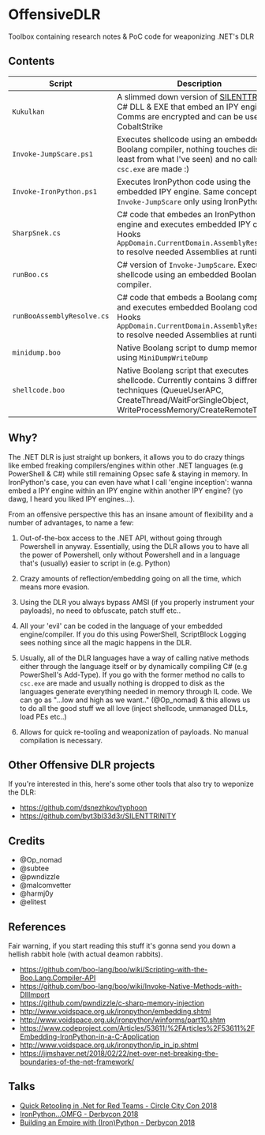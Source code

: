 # OffensiveDLR

Toolbox containing research notes & PoC code for weaponizing .NET's DLR

## Contents

| Script | Description|
| --- | --- |
| `Kukulkan` | A slimmed down version of [SILENTTRINITY](https://github.com/byt3bl33d3r/SILENTTRINITY), C# DLL & EXE that embed an IPY engine. Comms are encrypted and can be used with CobaltStrike |
| `Invoke-JumpScare.ps1` | Executes shellcode using an embedded Boolang compiler, nothing touches disk (at least from what I've seen) and no calls to `csc.exe` are made :) |
| `Invoke-IronPython.ps1`  | Executes IronPython code using the embedded IPY engine. Same concept as `Invoke-JumpScare` only using IronPython. |
| `SharpSnek.cs` | C# code that embedes an IronPython engine and executes embedded IPY code.  Hooks `AppDomain.CurrentDomain.AssemblyResolve` to resolve needed Assemblies at runtime. | 
| `runBoo.cs` | C# version of `Invoke-JumpScare`. Executes shellcode using an embedded Boolang compiler.|
| `runBooAssemblyResolve.cs` | C# code that embeds a Boolang compiler and executes embedded Boolang code. Hooks `AppDomain.CurrentDomain.AssemblyResolve` to resolve needed Assemblies at runtime.|
| `minidump.boo` | Native Boolang script to dump memory using `MiniDumpWriteDump` |
| `shellcode.boo`| Native Boolang script that executes shellcode. Currently contains 3 diffrent techniques (QueueUserAPC, CreateThread/WaitForSingleObject, WriteProcessMemory/CreateRemoteThread) |

## Why?
The .NET DLR is just straight up bonkers, it allows you to do crazy things like embed freaking compilers/engines within other .NET languages (e.g PowerShell & C#) while still remaining Opsec safe & staying in memory.
In IronPython's case, you can even have what I call 'engine inception': wanna embed a IPY engine within an IPY engine within another IPY engine? (yo dawg, I heard you liked IPY engines...).

From an offensive perspective this has an insane amount of flexibility and a number of advantages, to name a few:

1. Out-of-the-box access to the .NET API, without going through Powershell in anyway. Essentially, using the DLR allows you to have all the power of Powershell, only without Powershell and in a language that's (usually) easier to script in (e.g. Python)

2. Crazy amounts of reflection/embedding going on all the time, which means more evasion.

3. Using the DLR you always bypass AMSI (if you properly instrument your payloads), no need to obfuscate, patch stuff etc..

4. All your 'evil' can be coded in the language of your embedded engine/compiler. If you do this using PowerShell, ScriptBlock Logging sees nothing since all the magic happens in the DLR.

5. Usually, all of the DLR languages have a way of calling native methods either through the language itself or by dynamically compiling C# (e.g PowerShell's Add-Type).
   If you go with the former method no calls to `csc.exe` are made and usually nothing is dropped to disk as the languages generate everything needed in memory through IL code.
   We can go as "...low and high as we want.." (@Op_nomad) & this allows us to do all the good stuff we all love (inject shellcode, unmanaged DLLs, load PEs etc..)

6. Allows for quick re-tooling and weaponization of payloads. No manual compilation is necessary.

## Other Offensive DLR projects

If you're interested in this, here's some other tools that also try to weponize the DLR:

- https://github.com/dsnezhkov/typhoon
- https://github.com/byt3bl33d3r/SILENTTRINITY

## Credits
 - @Op_nomad
 - @subtee
 - @pwndizzle
 - @malcomvetter
 - @harmj0y
 - @elitest

##  References

Fair warning, if you start reading this stuff it's gonna send you down a hellish rabbit hole (with actual deamon rabbits).

- https://github.com/boo-lang/boo/wiki/Scripting-with-the-Boo.Lang.Compiler-API
- https://github.com/boo-lang/boo/wiki/Invoke-Native-Methods-with-DllImport
- https://github.com/pwndizzle/c-sharp-memory-injection
- http://www.voidspace.org.uk/ironpython/embedding.shtml
- http://www.voidspace.org.uk/ironpython/winforms/part10.shtm
- https://www.codeproject.com/Articles/53611/%2FArticles%2F53611%2FEmbedding-IronPython-in-a-C-Application
- http://www.voidspace.org.uk/ironpython/ip_in_ip.shtml
- https://jimshaver.net/2018/02/22/net-over-net-breaking-the-boundaries-of-the-net-framework/

## Talks

- [Quick Retooling in .Net for Red Teams - Circle City Con 2018](https://www.youtube.com/watch?v=XjNm99mQmKo)
- [IronPython...OMFG - Derbycon 2018](https://www.youtube.com/watch?v=NaFiAx737qgv)
- [Building an Empire with (Iron)Python - Derbycon 2018](https://www.youtube.com/watch?v=C04TD4dVLSk)
